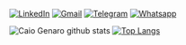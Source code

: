 [![LinkedIn](https://img.shields.io/badge/LinkedIn-0077B5?style=for-the-badge&logo=linkedin&logoColor=white)](https://www.linkedin.com/in/caiogenaro/) [![Gmail](https://img.shields.io/badge/Gmail-D14836?style=for-the-badge&logo=gmail&logoColor=white)](mailto:caiowgcw@gmail.com) [![Telegram](https://img.shields.io/badge/Telegram-2CA5E0?style=for-the-badge&logo=telegram&logoColor=white)](https://t.me/caiowcw) [![Whatsapp](https://img.shields.io/badge/WhatsApp-25D366?style=for-the-badge&logo=whatsapp&logoColor=white)](https://api.whatsapp.com/send?phone=5561981534846&text=Fala%2C%20Guilherme!%20Vi%20seu%20Github%20e%20gostaria%20de%20conversar%20com%20voc%C3%AA.) 

![Caio Genaro github stats](http://github-readme-stats.vercel.app/api?username=caiowcw&show_icons=true&theme=dark) 
[![Top Langs](https://github-readme-stats.vercel.app/api/top-langs/?username=caiowcw&layout=compact&hide=ShaderLab,HLSL&exclude_repo=stop-multiplayer-unity)](https://githhub.com/anuraghazra/github-readme-stats)
